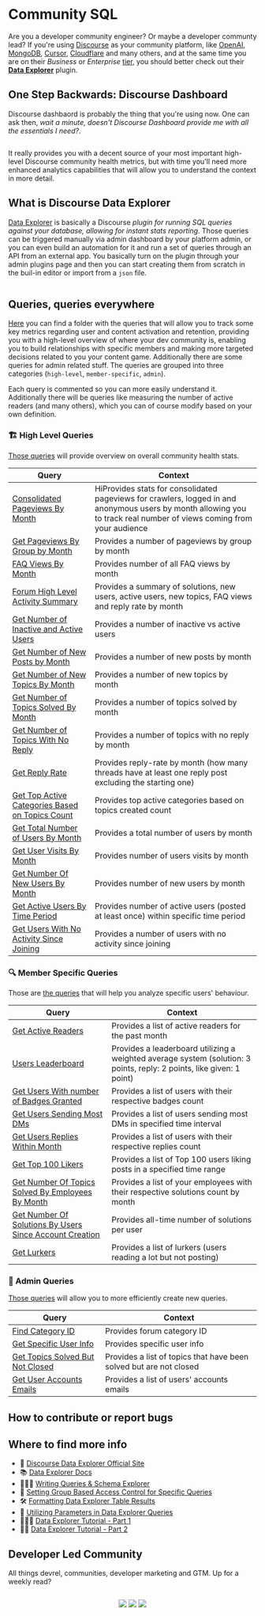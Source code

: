 <p align="center">
	<a href="https://developerled.substack.com/"><img src="/assets/CommunitySQLBanner.png" alt=""></a>
</p>

# Community SQL

Are you a developer community engineer? Or maybe a developer communty lead? If you're using [Discourse](https://www.discourse.org/) as your community platform, like [OpenAI](https://community.openai.com/), [MongoDB](https://www.mongodb.com/community/forums/), [Cursor](https://forum.cursor.com/), [Cloudflare](https://community.cloudflare.com/) and many others, and at the same time you are on their *Business* or *Enterprise* [tier](https://www.discourse.org/pricing), you should better check out their **[Data Explorer](https://www.discourse.org/plugins/data-explorer)** plugin.

## One Step Backwards: Discourse Dashboard

Discourse dashbaord is probably the thing that you're using now. One can ask then, *wait a minute, doesn't Discourse Dashboard provide me with all the essentials I need?*. 

<a href="https://www.discourse.org/features" title="Discourse Features">
	<img src="/assets/DiscourseDashboard.png" alt="">
</a>

It really provides you with a decent source of your most important high-level Discourse community health metrics, but with time you'll need more enhanced analytics capabilities that will allow you to understand the context in more detail.

## What is Discourse Data Explorer

[Data Explorer](https://www.discourse.org/plugins/data-explorer) is basically a Discourse *plugin for running SQL queries against your database, allowing for instant stats reporting*. Those queries can be triggered manually via admin dashboard by your platform admin, or you can even build an automation for it and run a set of queries through an API from an external app. You basically turn on the plugin through your admin plugins page and then you can start creating them from scratch in the buil-in editor or import from a `json` file.

<a href="https://www.discourse.org/plugins/data-explorer" title="Discourse Data Explorer Plugin">
	<img src="/assets/DataExplorer.png" alt="">
</a>

## Queries, queries everywhere

[Here](/Queries) you can find a folder with the queries that will allow you to track some key metrics regarding user and content activation and retention, providing you with a high-level overview of where your dev community is, enabling you to build relationships with specific members and making more targeted decisions related to you your content game. Additionally there are some queries for admin related stuff. The queries are grouped into three categories (`high-level`, `member-specific`, `admin`). 

Each query is commented so you can more easily understand it. Additionally there will be queries like measuring the number of active readers (and many others), which you can of course modify based on your own definition.

### 🏗️ High Level Queries 

[Those queries](/Queries/High-Level) will provide overview on overall community health stats.

| Query  |  Context    |
|--------|-------------|
| [Consolidated Pageviews By Month](Queries/High-Level/ConsolidatedPageviewsByMonth.sql) | HiProvides stats for consolidated pageviews for crawlers, logged in and anonymous users by month allowing you to track real number of views coming from your audience |
| [Get Pageviews By Group by Month](/Queries/High-Level/GetPageviewsByGroupByMonth.sql) | Provides a number of pageviews by group by month | 
| [FAQ Views By Month](/Queries/High-Level/FAQViewsByMonth.sql) | Provides number of all FAQ views by month   |
| [Forum High Level Activity Summary](/Queries/High-Level/ForumHighLevelActivitySummary.sql) | Provides a summary of solutions, new users, active users, new topics, FAQ views and reply rate by month |
| [Get Number of Inactive and Active Users](/Queries/High-Level/GetNumberOfInactiveAndActiveUsers.sql) | Provides a number of inactive vs active users | 
| [Get Number of New Posts by Month](/Queries/High-Level/GetNumberOfNewPostsByMonth.sql) | Provides a number of new posts by month | 
| [Get Number of New Topics By Month](/Queries/High-Level/GetNumberOfNewTopicsByMonth.sql)| Provides a number of new topics by month | 
| [Get Number of Topics Solved By Month](/Queries/High-Level/GetNumberOfTopicsSolvedByMonthsql)| Provides a number of topics solved by month | 
| [Get Number of Topics With No Reply](/Queries/High-Level/GetNumberOfTopicsWithNoReply.sql) | Provides a number of topics with no reply by month | 
| [Get Reply Rate](/Queries/High-Level/GetReplyRate.sql) | Provides reply-rate by month (how many threads have at least one reply post excluding the starting one) | 
| [Get Top Active Categories Based on Topics Count](/Queries/High-Level/GetTopActiveCategoriesBasedOnTopicsCount.sql)| Provides top active categories based on topics created count | 
| [Get Total Number of Users By Month](/Queries/High-Level/GetTotalNumberOfUsersByMonth.sql) | Provides a total number of users by month | 
| [Get User Visits By Month](/Queries/High-Level/GetUsersVisitsByMonth.sql) | Provides number of users visits by month |
| [Get Number Of New Users By Month](/Queries/High-Level/GetNumberOfNewUsersByMonth.sql) | Provides number of new users by month | 
| [Get Active Users By Time Period](/Queries/High-Level/GetActiveUsersByTimePeriod.sql)| Provides number of active users (posted at least once) within specific time period |
| [Get Users With No Activity Since Joining](/Queries/High-Level/GetUsersWithNoActivitySinceJoining.sql)| Provides a number of users with no activity since joining | 

### 🔍 Member Specific Queries 

Those are [the queries](/Queries/Member-Specific) that will help you analyze specific users' behaviour.

| Query  |  Context    |
|--------|-------------|
| [Get Active Readers](/Queries/Member-Specific/GetActiveReaders.sql) | Provides a list of active readers for the past month | 
| [Users Leaderboard](/Queries/Member-Specific/UsersLeaderboard.sql) | Provides a leaderboard utilizing a weighted average system (solution: 3 points, reply: 2 points, like given: 1 point) | 
| [Get Users With number of Badges Granted](/Queries/Member-Specific/GetUsersWithNumberOfBadgesGranted.sql)| Provides a list of users with their respective badges count | 
| [Get Users Sending Most DMs](https://github.com/developer-led/community-sql/blob/main/Queries/Member-Specific/GetUsersSendingMostDMs.sql) | Provides a list of users sending most DMs in specified time interval | 
| [Get Users Replies Within Month](/Queries/Member-Specific/GetUsersRepliesWithinMonth.sql)| Provides a list of users with their respective replies count | 
| [Get Top 100 Likers](/Queries/Member-Specific/GetTop100Likers.sql)| Provides a list of Top 100 users liking posts in a specified time range | 
| [Get Number Of Topics Solved By Employees By Month](/Queries/Member-Specific/GetNumberOfTopicsSolvedByEmployeesByMonth.sql)| Provides a list of your employees with their respective solutions count by month | 
| [Get Number Of Solutions By Users Since Account Creation](/Queries/Member-Specific/GetNumberOfSolutionsByUsersSinceAccountCreation.sql)| Provides all-time number of solutions per user | 
| [Get Lurkers](/Queries/Member-Specific/GetLurkers.sql)| Provides a list of lurkers (users reading a lot but not posting) | 

### 🚀 Admin Queries

[Those queries](/Queries/Admin) will allow you to more efficiently create new queries.

| Query  |  Context    |
|--------|-------------|
| [Find Category ID](/Queries/Admin/FindCategoryID.sql)| Provides forum category ID |
| [Get Specific User Info](/Queries/Admin/GetSpecificUserInfo.sql)| Provides specific user info |
| [Get Topics Solved But Not Closed](/Queries/Admin/GetTopicsSolvedButNotClosed.sql) | Provides a list of topics that have been solved but are not closed | 
| [Get User Accounts Emails](/Queries/Admin/GetUsersAccountsEmails.sql) | Provides a list of users' accounts emails |

## How to contribute or report bugs

## Where to find more info

* 💾 [Discourse Data Explorer Official Site](https://www.discourse.org/plugins/data-explorer)
* 📚 [Data Explorer Docs](https://meta.discourse.org/t/discourse-data-explorer/32566)
* 👨🏽‍💻 [Writing Queries & Schema Explorer](https://meta.discourse.org/t/discourse-data-explorer/32566)
* 🔐 [Setting Group Based Access Control for Specific Queries](https://meta.discourse.org/t/discourse-data-explorer/32566)
* 🛠️ [Formatting Data Explorer Table Results](https://meta.discourse.org/t/formatting-data-explorer-table-results/277939)
* 🧠 [Utilizing Parameters in Data Explorer Queries](https://meta.discourse.org/t/utilizing-parameters-in-data-explorer-queries/277934)
* 👩🏼‍🏫 [Data Explorer Tutorial - Part 1](https://meta.discourse.org/t/data-explorer-tutorial-part-1-writing-your-first-query/277925)
* 👨‍🏫 [Data Explorer Tutorial - Part 2](https://meta.discourse.org/t/data-explorer-tutorial-part-2-discourse-sql-basics/277927)

## Developer Led Community

All things devrel, communities, developer marketing and GTM. Up for a weekly read?

<p align="center">
	<a href="https://developerled.substack.com/"><img src="/assets/SubstackSubscribe.png" alt=""></a>
</p>

<p align="center">
	<a href="https://www.linkedin.com/company/developerled/"><img src="https://img.shields.io/static/v1?&color=000000&style=flat&logoColor=white&label=&message=LinkedIn&logo=linkedin" /></a>
	<a href="https://x.com/developerled"><img src="https://img.shields.io/static/v1?&color=000000&style=flat&logoColor=white&label=&message=Twitter&logo=twitter" /></a>
	<a href="https://developerled.substack.com/"><img src="https://img.shields.io/static/v1?&color=000000&style=flat&logoColor=white&label=&message=Substack" /></a>
</p>
